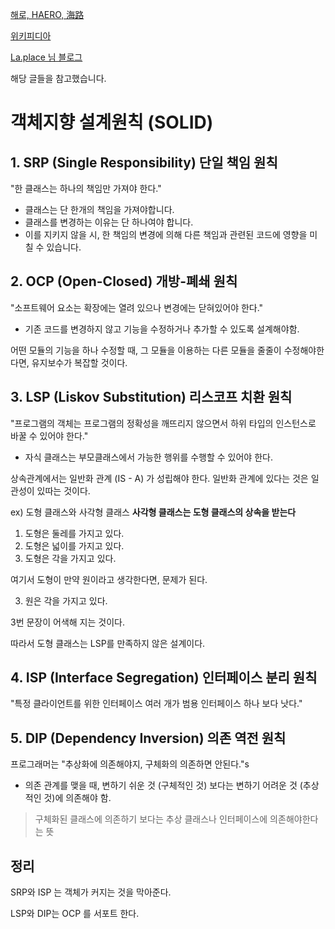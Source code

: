 [해로, HAERO, 海路](https://velog.io/@haero_kim/SOLID-%EC%9B%90%EC%B9%99-%EC%96%B4%EB%A0%B5%EC%A7%80-%EC%95%8A%EB%8B%A4)

[위키피디아](https://ko.m.wikipedia.org/wiki/SOLID_(%EA%B0%9D%EC%B2%B4_%EC%A7%80%ED%96%A5_%EC%84%A4%EA%B3%84))

[La.place 님 블로그](https://dev-momo.tistory.com/entry/SOLID-%EC%9B%90%EC%B9%99)

해당 글들을 참고했습니다.

# 객체지향 설계원칙 (SOLID)

## 1. SRP (Single Responsibility) 단일 책임 원칙

"한 클래스는 하나의 책임만 가져야 한다."

- 클래스는 단 한개의 책임을 가져야합니다.
- 클래스를 변경하는 이유는 단 하나여야 합니다.
- 이를 지키지 않을 시, 한 책임의 변경에 의해 다른 책임과 관련된 코드에 영향을 미칠 수 있습니다.

## 2. OCP (Open-Closed)  개방-폐쇄 원칙

"소프트웨어 요소는 확장에는 열려 있으나 변경에는 닫혀있어야 한다."

- 기존 코드를 변경하지 않고 기능을 수정하거나 추가할 수 있도록 설계해야함.

어떤 모듈의 기능을 하나 수정할 때, 그 모듈을 이용하는 다른 모듈을 줄줄이 수정해야한다면, 유지보수가 복잡할 것이다.

## 3. LSP (Liskov Substitution) 리스코프 치환 원칙

"프로그램의 객체는 프로그램의 정확성을 깨뜨리지 않으면서 하위 타입의 인스턴스로 바꿀 수 있어야 한다."

- 자식 클래스는 부모클래스에서 가능한 행위를 수행할 수 있어야 한다.

상속관계에서는 일반화 관계 (IS - A) 가 성립해야 한다. 일반화 관계에 있다는 것은 일관성이 있따는 것이다.

ex) 도형 클래스와 사각형 클래스
**사각형 클래스는 도형 클래스의 상속을 받는다**

1. 도형은 둘레를 가지고 있다.
2. 도형은 넓이를 가지고 있다.
3. 도형은 각을 가지고 있다.

여기서 도형이 만약 원이라고 생각한다면, 문제가 된다.

3. 원은 각을 가지고 있다.

3번 문장이 어색해 지는 것이다.

따라서 도형 클래스는 LSP를 만족하지 않은 설계이다.

## 4. ISP (Interface Segregation) 인터페이스 분리 원칙

"특정 클라이언트를 위한 인터페이스 여러 개가 범용 인터페이스 하나 보다 낫다."




## 5. DIP (Dependency Inversion) 의존 역전 원칙

프로그래머는 "추상화에 의존해야지, 구체화의 의존하면 안된다."s

- 의존 관계를 맺을 때, 변하기 쉬운 것 (구체적인 것) 보다는 변하기 어려운 것 (추상적인 것)에 의존해야 함.

> 구체화된 클래스에 의존하기 보다는 추상 클래스나 인터페이스에 의존해야한다는 뜻

## 정리

SRP와 ISP 는 객체가 커지는 것을 막아준다.

LSP와 DIP는 OCP 를 서포트 한다.
